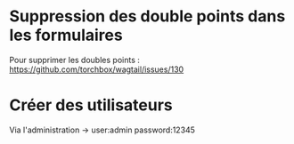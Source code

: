 # Suppression des double points dans les formulaires
Pour supprimer les doubles points : https://github.com/torchbox/wagtail/issues/130

# Créer des utilisateurs
Via l'administration -> user:admin password:12345